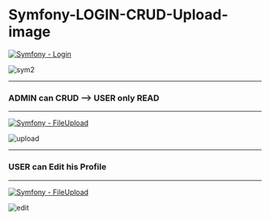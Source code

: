 # Symfony-LOGIN-CRUD-Upload-image 
[![Symfony - Login](https://img.shields.io/badge/Symfony-Login-2ea44f?logo=symfony)](https://symfony.com)

![sym2](https://github.com/hesham0ahmed/Symfony-CRUD-Upload-image/assets/133360711/86b0a18c-f8e2-4466-88a5-8b35d98a025f)

---
### ADMIN can CRUD --> USER only READ
---

[![Symfony - FileUpload](https://img.shields.io/badge/Symfony-FileUpload_/_VichUploaderBundle-2ea44f?logo=symfony)](https://symfony.com)


![upload](https://github.com/hesham0ahmed/Symfony-CRUD-Upload-image/assets/133360711/d0d313e0-21b9-4092-b697-0d90161b4250)

---
### USER can Edit his Profile
---

[![Symfony - FileUpload](https://img.shields.io/badge/Symfony-EditProfile-2ea44f?logo=symfony)](https://symfony.com)

![edit](https://github.com/hesham0ahmed/Symfony-LOGIN-CRUD-Upload-image/assets/133360711/f9268f8b-c609-4997-a6e5-487a08d15638)
